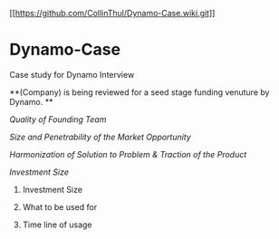 [[https://github.com/CollinThul/Dynamo-Case.wiki.git]]


# Dynamo-Case
Case study for Dynamo Interview 

**(Company) is being reviewed for a seed stage funding venuture by Dynamo. **
  
   *Quality of Founding Team*
 
   *Size and Penetrability of the Market Opportunity*
  
   *Harmonization of Solution to Problem & Traction of the Product*
  
   *Investment Size*
  
  1. Investment Size
  
  2. What to be used for
  
  3. Time line of usage
